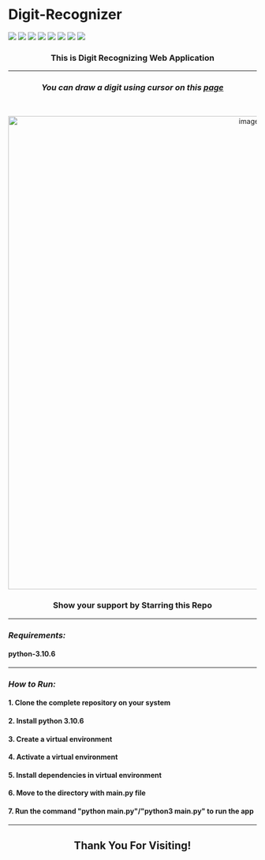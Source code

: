 # Digit-Recognizer

![](https://img.shields.io/badge/Programming_Language-Python-blue.svg)
![](https://img.shields.io/badge/Main_Tool_Used-Flask-gold.svg)
![](https://img.shields.io/badge/Main_Tool_Used-Keras-gold.svg)
![](https://img.shields.io/badge/Supporting_Tool_Used-OpenCV-orange.svg)
![](https://img.shields.io/badge/Web_App-Digit_Recognizer-yellow.svg)
![](https://img.shields.io/badge/Mode-AI-orange.svg)
![](https://img.shields.io/badge/Python_Version-3.10-brown.svg)
![](https://img.shields.io/badge/Status-Stable-green.svg)


### <p align="center"><b>This is Digit Recognizing Web Application </b></p>

***


<h3 align="center"> <i>You can draw a digit using cursor on this <a href="http://100.24.205.211/"> page </a> </i> </h3>
</br>

<p align="center"><img width="960" alt="image" src="https://user-images.githubusercontent.com/19925326/211682398-c1a88213-4499-4af5-a7b3-9ccdef83dc18.png"></p>

<h3 align="center"><b>Show your support by Starring this Repo</b></h3>

***
### ***_Requirements:_***
<h4> python-3.10.6 </h4>

***

### ***_How to Run:_***
<h4>1. Clone the complete repository on your system</h4>
<h4>2. Install python 3.10.6 </h4>
<h4>3. Create a virtual environment </h4>
<h4>4. Activate a virtual environment </h4>
<h4>5. Install dependencies in virtual environment </h4>
<h4>6. Move to the directory with main.py file </h4>
<h4>7. Run the command "python main.py"/"python3 main.py" to run the app </h4>

***

<h2 align="center"><b> Thank You For Visiting! </b></h2>